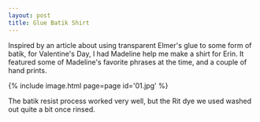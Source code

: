 ```yaml
---
layout: post
title: Glue Batik Shirt
---
```

Inspired by an article about using transparent Elmer's glue to some form of
batik, for Valentine's Day, I had Madeline help me make a shirt for Erin. It
featured some of Madeline's favorite phrases at the time, and a couple of hand
prints.

{% include image.html page=page id='01.jpg' %}

The batik resist process worked very well, but the Rit dye we used washed out
quite a bit once rinsed.
